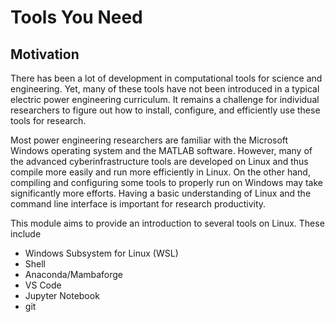 # Tools You Need

## Motivation

There has been a lot of development in computational tools for science and
engineering. Yet, many of these tools have not been introduced in a typical
electric power engineering curriculum. It remains a challenge for individual
researchers to figure out how to install, configure, and efficiently use these
tools for research.

Most power engineering researchers are familiar with the Microsoft Windows
operating system and the MATLAB software. However, many of the advanced
cyberinfrastructure tools are developed on Linux and thus compile more easily
and run more efficiently in Linux. On the other hand, compiling and configuring
some tools to properly run on Windows may take significantly more efforts.
Having a basic understanding of Linux and the command line interface is
important for research productivity.

This module aims to provide an introduction to several tools on Linux. These
include
- Windows Subsystem for Linux (WSL)
- Shell
- Anaconda/Mambaforge
- VS Code
- Jupyter Notebook
- git